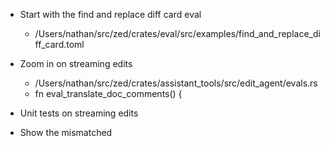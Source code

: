 - Start with the find and replace diff card eval
  - /Users/nathan/src/zed/crates/eval/src/examples/find_and_replace_diff_card.toml

- Zoom in on streaming edits
  - /Users/nathan/src/zed/crates/assistant_tools/src/edit_agent/evals.rs
  - fn eval_translate_doc_comments() {

- Unit tests on streaming edits
- Show the mismatched
